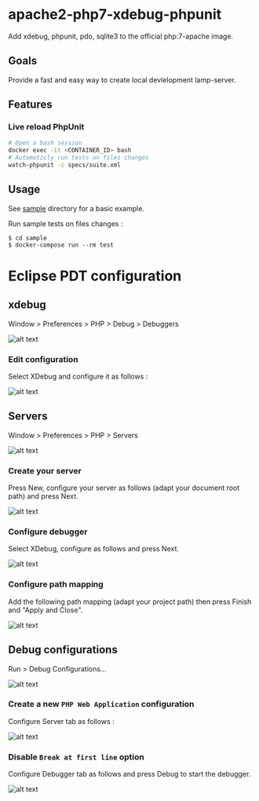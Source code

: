 # apache2-php7-xdebug-phpunit #

Add xdebug, phpunit, pdo, sqlite3 to the official php:7-apache image.

## Goals

Provide a fast and easy way to create local devlelopment lamp-server.

## Features ##

### Live reload PhpUnit ###

```bash
# Open a bash session
docker exec -it <CONTAINER_ID> bash 
# Automaticly run tests on files changes
watch-phpunit -c specs/suite.xml
```

## Usage ##


See [sample](sample/) directory for a basic example.

Run sample tests on files changes :

    $ cd sample
    $ docker-compose run --rm test

# Eclipse PDT configuration #

## xdebug ##

Window > Preferences > PHP > Debug > Debuggers 

![alt text](https://github.com/raphael-volt/apache2-php7-xdebug-phpunit/raw/master/doc/img/conf.debuggers.png)

### Edit configuration ###

Select XDebug and configure it as follows :

![alt text](https://github.com/raphael-volt/apache2-php7-xdebug-phpunit/raw/master/doc/img/conf.xdebug.png)

## Servers ##

Window > Preferences > PHP > Servers

![alt text](https://github.com/raphael-volt/apache2-php7-xdebug-phpunit/raw/master/doc/img/conf.servers.png)

### Create your server ###

Press New, configure your server as follows (adapt your document root path) and press Next.

![alt text](https://github.com/raphael-volt/apache2-php7-xdebug-phpunit/raw/master/doc/img/conf.new-server.png)

### Configure debugger ###

Select XDebug, configure as follows and press Next.

![alt text](https://github.com/raphael-volt/apache2-php7-xdebug-phpunit/raw/master/doc/img/conf.server-debugger.png)

### Configure path mapping ###

Add the following path mapping (adapt your project path) then press Finish and "Apply and Close".

![alt text](https://github.com/raphael-volt/apache2-php7-xdebug-phpunit/raw/master/doc/img/conf.server-pathmapping.png)

## Debug configurations

Run > Debug Configurations...

![alt text](https://github.com/raphael-volt/apache2-php7-xdebug-phpunit/raw/master/doc/img/debug.config.png)

### Create a new `PHP Web Application` configuration

Configure Server tab as follows :

![alt text](https://github.com/raphael-volt/apache2-php7-xdebug-phpunit/raw/master/doc/img/debug.new-config.png)

### Disable `Break at first line` option

Configure Debugger tab as follows and press Debug to start the debugger.

![alt text](https://github.com/raphael-volt/apache2-php7-xdebug-phpunit/raw/master/doc/img/debug.disable-break-first-line.png)
